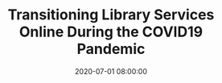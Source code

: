 ---
layout: poster
title: "Transitioning Library Services Online During the COVID19 Pandemic"
description: "This poster session will discuss the steps taken to transition library services to a completely online format during the COVID19 pandemic. Specifically, the poster will describe how reference transactions were quickly moved into the Skype for Business environment in order to be in line with communication technology decisions utilized for student and faculty communication. The poster will then describe how continuing education in the form of online discussion forums and online conferences was utilized to quickly discover best practices for library administration and operations during state-wide quarantine. The poster will then describe how technical services and collection development activities were adjusted to leverage existing digital collections and increase digital holdings. The poster will then describe how virtual outreach is utilized in the form of classroom visits via Skype and mass student emails to provide information literacy instruction and make students and faculty aware of virtual library resources and services."
date: 2020-07-01 08:00:00
speaker-data: [25]
presenters:
  - {
      name: Joseph Dudley,
      bio: Joseph Dudley serves as campus librarian at the Bryant & Stratton College Cleveland and Solon campuses. He performs public and technical services at each campus, is a co-administrator of the College’s LibGuides and SirsiDynix Enterprise implementations, and coordinates BSC’s participation in the LibAnswers virtual reference service. His research interests include library metadata implementation and uses, library web site design, and computer applications in libraries.,
      institution: Bryant & Stratton College
    }
video: "//www.youtube.com/embed/{video-is}"
isStaticPost: false
published: true
---